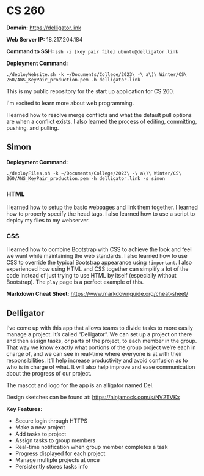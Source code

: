 # CS 260

**Domain:**
https://delligator.link

**Web Server IP:**
18.217.204.184

**Command to SSH:**
`ssh -i [key pair file] ubuntu@delligator.link`

**Deployment Command:**
```
./deployWebsite.sh -k ~/Documents/College/2023\ -\ a\)\ Winter/CS\ 260/AWS_KeyPair_production.pem -h delligator.link
```

This is my public repository for the start up application for CS 260.

I'm excited to learn more about web programming.

I learned how to resolve merge conflicts and what the default pull options are when a conflict exists. I also learned the process of editing, committing, pushing, and pulling. 

## Simon

**Deployment Command:**
```
./deployFiles.sh -k ~/Documents/College/2023\ -\ a\)\ Winter/CS\ 260/AWS_KeyPair_production.pem -h delligator.link -s simon
```

### HTML

I learned how to setup the basic webpages and link them together. I learned how to properly specify the head tags. I also learned how to use a script to deploy my files to my webserver.

### CSS

I learned how to combine Bootstrap with CSS to achieve the look and feel we want while maintaining the web standards. I also learned how to use CSS to override the typical Bootstrap appearance using `!important`. I also experienced how using HTML and CSS together can simplify a lot of the code instead of just trying to use HTML by itself (especially without Bootstrap). The `play` page is a perfect example of this.

**Markdown Cheat Sheet:**
https://www.markdownguide.org/cheat-sheet/

## Delligator

I’ve come up with this app that allows teams to divide tasks to more easily manage a project. It’s called “Delligator”. We can set up a project on there and then assign tasks, or parts of the project, to each member in the group. That way we know exactly what portions of the group project we’re each in charge of, and we can see in real-time where everyone is at with their responsibilities. It’ll help increase productivity and avoid confusion as to who is in charge of what. It will also help improve and ease communication about the progress of our project.

The mascot and logo for the app is an alligator named Del.

Design sketches can be found at: https://ninjamock.com/s/NV2TVKx

**Key Features:**
- Secure login through HTTPS
- Make a new project
- Add tasks to project
- Assign tasks to group members
- Real-time notification when group member completes a task
- Progress displayed for each project
- Manage multiple projects at once
- Persistently stores tasks info
